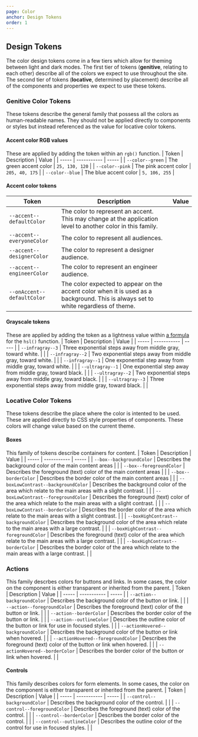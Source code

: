 ```yaml
---
page: Color
anchor: Design Tokens
order: 1
---
```


## Design Tokens
The color design tokens come in a few tiers which allow for theming between light and dark modes. The first tier of tokens (**genitive**, relating to each other) describe all of the colors we expect to use throughout the site. The second tier of tokens (**locative**, determined by placement) describe all of the components and properties we expect to use these tokens.

### Genitive Color Tokens
These tokens describe the general family that possess all the colors as human-readable names. They should not be applied directly to components or styles but instead referenced as the value for locative color tokens.

#### Accent color RGB values
These are applied by adding the token within an `rgb()` function.
| Token | Description | Value |
| ----- | ----------- | ----- |
| `--color--green` | The green accent color | `25, 130, 120` |
| `--color--pink` | The pink accent color | `205, 40, 175` |
| `--color--blue` | The blue accent color | `5, 106, 255` |

#### Accent color tokens
| Token | Description | Value |
| ----- | ----------- | ----- |
| `--accent--defaultColor` | The color to represent an accent. This may change at the application level to another color in this family. | <span class="swatch" style="background: rgb(var(--color--green));" ></span> |
| `--accent--everyoneColor` | The color to represent all audiences. | <span class="swatch" style="background: rgb(var(--color--green));" ></span> |
| `--accent--designerColor` | The color to represent a designer audience. | <span class="swatch" style="background: rgb(var(--color--pink));" ></span> |
| `--accent--engineerColor` | The color to represent an engineer audience. | <span class="swatch" style="background: rgb(var(--color--blue));" ></span> |
| `--onAccent--defaultColor` | The color expected to appear on the accent color when it is used as a background. This is always set to white regardless of theme. | <span class="swatch" style="background: rgb(255, 255, 255);" ></span> |

#### Grayscale tokens
These are applied by adding the token as a lightness value within [a formula](#curation) for the `hsl()` function.
| Token | Description | Value |
| ----- | ----------- | ----- |
| `--infragray--3` | Three exponential steps away from middle gray, toward white. | <span class="swatch" style="background: hsl(0, 0%, calc(100% / (1 + var(--infragray--3))))" ></span> |
| `--infragray--2` | Two exponential steps away from middle gray, toward white. | <span class="swatch" style="background: hsl(0, 0%, calc(100% / (1 + var(--infragray--2))))" ></span> |
| `--infragray--1` | One exponential step away from middle gray, toward white. | <span class="swatch" style="background: hsl(0, 0%, calc(100% / (1 + var(--infragray--1))))" ></span> |
| `--ultragray--1` | One exponential step away from middle gray, toward black. | <span class="swatch" style="background: hsl(0, 0%, calc(100% / (1 + var(--ultragray--1))))" ></span> |
| `--ultragray--2` | Two exponential steps away from middle gray, toward black. | <span class="swatch" style="background: hsl(0, 0%, calc(100% / (1 + var(--ultragray--2))))" ></span> |
| `--ultragray--3` | Three exponential steps away from middle gray, toward black. | <span class="swatch" style="background: hsl(0, 0%, calc(100% / (1 + var(--ultragray--3))))" ></span> |

### Locative Color Tokens
These tokens describe the place where the color is intented to be used. These are applied directly to CSS style properties of components. These colors will change value based on the current theme.

#### Boxes
This family of tokens describe containers for content.
| Token | Description | Value |
| ----- | ----------- | ----- |
| `--box--backgroundColor` | Describes the background color of the main content areas | <span class="swatch" style="background: var(--box--backgroundColor)" ></span> |
| `--box--foregroundColor` | Describes the foreground (text) color of the main content areas | <span class="swatch" style="background: var(--box--foregroundColor)" ></span> |
| `--box--borderColor` | Describes the border color of the main content areas | <span class="swatch" style="background: var(--box--borderColor)" ></span> |
| `--boxLowContrast--backgroundColor` | Describes the background color of the area which relate to the main areas with a slight contrast. | <span class="swatch" style="background: var(--boxLowContrast--backgroundColor)" ></span> |
| `--boxLowContrast--foregroundColor` |  Describes the foreground (text) color of the area which relate to the main areas with a slight contrast. | <span class="swatch" style="background: var(--boxLowContrast--foregroundColor)" ></span> |
| `--boxLowContrast--borderColor` |  Describes the border color of the area which relate to the main areas with a slight contrast. | <span class="swatch" style="background: var(--boxLowContrast--borderColor)" ></span> |
| `--boxHighContrast--backgroundColor` | Describes the background color of the area which relate to the main areas with a large contrast. | <span class="swatch" style="background: var(--boxHighContrast--backgroundColor)" ></span> |
| `--boxHighContrast--foregroundColor` |  Describes the foreground (text) color of the area which relate to the main areas with a large contrast. | <span class="swatch" style="background: var(--boxHighContrast--foregroundColor)" ></span> |
| `--boxHighContrast--borderColor` |  Describes the border color of the area which relate to the main areas with a large contrast. | <span class="swatch" style="background: var(--boxHighContrast--borderColor)" ></span> |

### Actions
This family descrbes colors for buttons and links. In some cases, the color on the component is either transparent or inherited from the parent.
| Token | Description | Value |
| ----- | ----------- | ----- |
| `--action--backgroundColor` | Describes the background color of the button or link. | <span class="swatch" style="background: var(--action--backgroundColor)" ></span> |
| `--action--foregroundColor` | Describes the foreground (text) color of the button or link. | <span class="swatch" style="background: var(--action--foregroundColor)" ></span> |
| `--action--borderColor` | Describes the border color of the button or link. | <span class="swatch" style="background: var(--action--borderColor)" ></span> |
| `--action--outlineColor` | Describes the outline color of the button or link for use in focused styles. | <span class="swatch" style="background: var(--action--borderColor)" ></span> |
| `--actionHovered--backgroundColor` | Describes the background color of the button or link when hovered. | <span class="swatch" style="background: var(--actionHovered--backgroundColor)" ></span> |
| `--actionHovered--foregroundColor` | Describes the foreground (text) color of the button or link when hovered. | <span class="swatch" style="background: var(--actionHovered--foregroundColor)" ></span> |
| `--actionHovered--borderColor` | Describes the border color of the button or link when hovered. | <span class="swatch" style="background: var(--actionHovered--borderColor)" ></span> |

#### Controls
This family describes colors for form elements. In some cases, the color on the component is either transparent or inherited from the parent.
| Token | Description | Value |
| ----- | ----------- | ----- |
| `--control--backgroundColor` | Describes the background color of the control. | <span class="swatch" style="background: var(--control--backgroundColor)" ></span> |
| `--control--foregroundColor` | Describes the foreground (text) color of the control. | <span class="swatch" style="background: var(--control--foregroundColor)" ></span> |
| `--control--borderColor` | Describes the border color of the control. | <span class="swatch" style="background: var(--control--borderColor)" ></span> |
| `--control--outlineColor` | Describes the outline color of the control for use in focused styles. | <span class="swatch" style="background: var(--control--outlineColor)" ></span> |